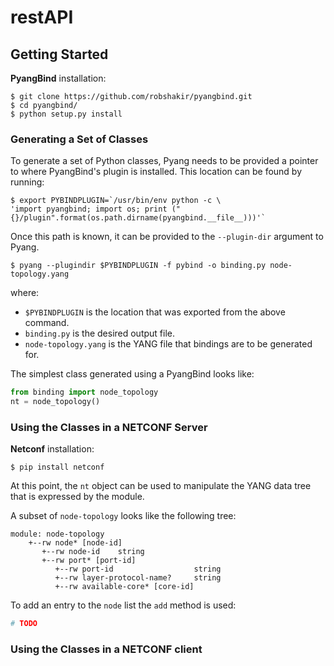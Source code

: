 # restAPI
## Getting Started <a name="getting-started"></a>

**PyangBind** installation:

```
$ git clone https://github.com/robshakir/pyangbind.git
$ cd pyangbind/
$ python setup.py install
```

### Generating a Set of Classes <a name="generating-classes"></a>

To generate a set of Python classes, Pyang needs to be provided a pointer to where PyangBind's plugin is installed. This location can be found by running:

```
$ export PYBINDPLUGIN=`/usr/bin/env python -c \
'import pyangbind; import os; print ("{}/plugin".format(os.path.dirname(pyangbind.__file__)))'`
```

Once this path is known, it can be provided to the `--plugin-dir` argument to Pyang.

```
$ pyang --plugindir $PYBINDPLUGIN -f pybind -o binding.py node-topology.yang
```
where:

* `$PYBINDPLUGIN` is the location that was exported from the above command.
* `binding.py` is the desired output file.
* `node-topology.yang` is the YANG file that bindings are to be generated for.

The simplest class generated using a PyangBind looks like:

```python
from binding import node_topology
nt = node_topology()
```

### Using the Classes in a NETCONF Server <a name="using-in-netconf"></a>

**Netconf** installation:

```
$ pip install netconf
```
At this point, the `nt` object can be used to manipulate the YANG data tree that is expressed by the module.

A subset of `node-topology` looks like the following tree:
```
module: node-topology
    +--rw node* [node-id]
       +--rw node-id    string
       +--rw port* [port-id]
          +--rw port-id                  string
          +--rw layer-protocol-name?     string
          +--rw available-core* [core-id]
```

To add an entry to the `node` list the `add` method is used:

```python
# TODO
```
### Using the Classes in a NETCONF client <a name="using-in-netconf"></a>

